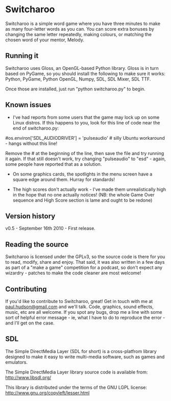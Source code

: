 # Switcharoo

Switcharoo is a simple word game where you have three minutes to make as many four-letter words as you can. You can score extra bonuses by changing the same letter repeatedly, making colours, or matching the chosen word of your mentor, Melody.
  

##  Running it

Switcharoo uses Gloss, an OpenGL-based Python library. Gloss is in turn based on PyGame, so you should install the following to make sure it works: Python, PyGame, Python OpenGL, Numpy, SDL, SDL Mixer, SDL TTF.

Once those are installed, just run "python switcharoo.py" to begin.


## Known issues

* I've had reports from some users that the game may lock up on some Linux distros. If this happens to you, look for this line of code near the end of switcharoo.py:
	
 \#os.environ['SDL_AUDIODRIVER'] = 'pulseaudio' # silly Ubuntu workaround - hangs without this line!
		
 Remove the # at the beginning of the line, then save the file and try running it again. If that still doesn't work, try changing "pulseaudio" to "esd" - again, some people have reported that as a solution.
	
* On some graphics cards, the spotlights in the menu screen have a square edge around them. Hurray for standards!
	
* The high scores don't actually work - I've made them unrealistically high in the hope that no one actually notices! (NB: the whole Game Over sequence and High Score section is lame and ought to be redone)


##  Version history

v0.5 - September 16th 2010
	- First release.


##  Reading the source
 
Switcharoo is licensed under the GPLv3, so the source code is there for you to read, modify, share and enjoy. That said, it was also written in a few days as part of a "make a game" competition for a  podcast, so don't expect any wizardry - patches to make the code cleaner are most welcome!


##  Contributing

If you'd like to contribute to Switcharoo, great! Get in touch with me at paul.hudson@gmail.com and we'll talk. Code, graphics, sound effects, music, etc are all welcome. If you spot any bugs, drop me a line with some sort of helpful error message - ie, what I have to do to reproduce the error - and I'll get on the case.


##  SDL
    
The Simple DirectMedia Layer (SDL for short) is a cross-platfrom library designed to make it easy to write multi-media software, such as games and emulators.

The Simple DirectMedia Layer library source code is available from: http://www.libsdl.org/

This library is distributed under the terms of the GNU LGPL license: http://www.gnu.org/copyleft/lesser.html
